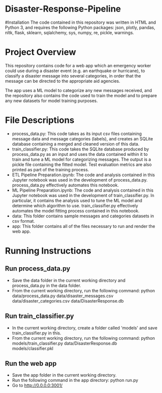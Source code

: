 # Disaster-Response-Pipeline
#Installation
The code contained in this repository was written in HTML and Python 3, and requires the following Python packages: json, plotly, pandas, nltk, flask, sklearn, sqlalchemy, sys, numpy, re, pickle, warnings.

# Project Overview
This repository contains code for a web app which an emergency worker could use during a disaster event (e.g. an earthquake or hurricane), to classify a disaster message into several categories, in order that the message can be directed to the appropriate aid agencies.

The app uses a ML model to categorize any new messages received, and the repository also contains the code used to train the model and to prepare any new datasets for model training purposes.

# File Descriptions
* process_data.py: This code takes as its input csv files containing message data and message categories (labels), and creates an SQLite database containing a merged and cleaned version of this data.
* train_classifier.py: This code takes the SQLite database produced by process_data.py as an input and uses the data contained within it to train and tune a ML model for categorizing messages. The output is a pickle file containing the fitted model. Test evaluation metrics are also printed as part of the training process.
* ETL Pipeline Preparation.ipynb: The code and analysis contained in this Jupyter notebook was used in the development of process_data.py. process_data.py effectively automates this notebook.
* ML Pipeline Preparation.ipynb: The code and analysis contained in this Jupyter notebook was used in the development of train_classifier.py. In particular, it contains the analysis used to tune the ML model and determine which algorithm to use. train_classifier.py effectively automates the model fitting process contained in this notebook.
* data: This folder contains sample messages and categories datasets in csv format.
* app: This folder contains all of the files necessary to run and render the web app.
# Running Instructions
## Run process_data.py
- Save the data folder in the current working directory and process_data.py in the data folder.
- From the current working directory, run the following command: python data/process_data.py data/disaster_messages.csv data/disaster_categories.csv data/DisasterResponse.db
## Run train_classifier.py
- In the current working directory, create a folder called 'models' and save train_classifier.py in this.
- From the current working directory, run the following command: python models/train_classifier.py data/DisasterResponse.db models/classifier.pkl
## Run the web app
- Save the app folder in the current working directory.
- Run the following command in the app directory: python run.py
- Go to http://0.0.0.0:3001/
